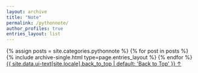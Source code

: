 ```yaml
---
layout: archive
title: "Note"
permalink: /pythonnote/
author_profiles: true
entries_layout: list
---
```


{% assign posts = site.categories.pythonnote %}
{% for post in posts %} 
  {% include archive-single.html type=page.entries_layout %} 
{% endfor %}
<a href="#page-title" class="back-to-top">{{ site.data.ui-text[site.locale].back_to_top | default: 'Back to Top' }} &uarr;</a>